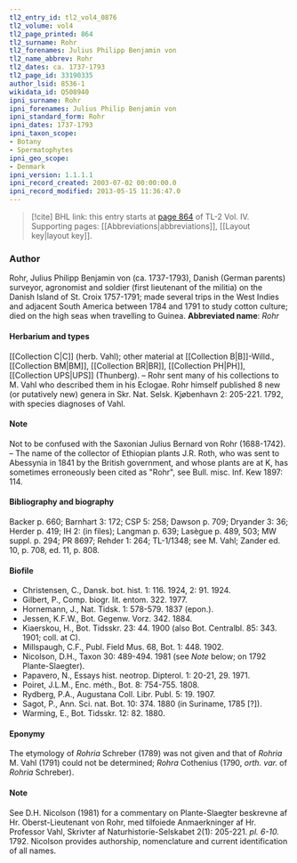 ```yaml
---
tl2_entry_id: tl2_vol4_0876
tl2_volume: vol4
tl2_page_printed: 864
tl2_surname: Rohr
tl2_forenames: Julius Philipp Benjamin von
tl2_name_abbrev: Rohr
tl2_dates: ca. 1737-1793
tl2_page_id: 33190335
author_lsid: 8536-1
wikidata_id: Q508940
ipni_surname: Rohr
ipni_forenames: Julius Philip Benjamin von
ipni_standard_form: Rohr
ipni_dates: 1737-1793
ipni_taxon_scope: 
- Botany
- Spermatophytes
ipni_geo_scope: 
- Denmark
ipni_version: 1.1.1.1
ipni_record_created: 2003-07-02 00:00:00.0
ipni_record_modified: 2013-05-15 11:36:47.0
---
```



> [!cite] BHL link: this entry starts at [page 864](https://www.biodiversitylibrary.org/page/33190335) of TL-2 Vol. IV.
> Supporting pages: [[Abbreviations|abbreviations]], [[Layout key|layout key]].

### Author

Rohr, Julius Philipp Benjamin von (ca. 1737-1793), Danish (German parents) surveyor, agronomist and soldier (first lieutenant of the militia) on the Danish Island of St. Croix 1757-1791; made several trips in the West Indies and adjacent South America between 1784 and 1791 to study cotton culture; died on the high seas when travelling to Guinea. 
**Abbreviated name**: *Rohr*

#### Herbarium and types

[[Collection C|C]] (herb. Vahl); other material at [[Collection B|B]]-Willd., [[Collection BM|BM]], [[Collection BR|BR]], [[Collection PH|PH]], [[Collection UPS|UPS]] (Thunberg). – Rohr sent many of his collections to M. Vahl who described them in his Eclogae. Rohr himself published 8 new (or putatively new) genera in Skr. Nat. Selsk. Kjøbenhavn 2: 205-221. 1792, with species diagnoses of Vahl.

#### Note

Not to be confused with the Saxonian Julius Bernard von Rohr (1688-1742). – The name of the collector of Ethiopian plants J.R. Roth, who was sent to Abessynia in 1841 by the British government, and whose plants are at K, has sometimes erroneously been cited as "Rohr", see Bull. misc. Inf. Kew 1897: 114.

#### Bibliography and biography

Backer p. 660; Barnhart 3: 172; CSP 5: 258; Dawson p. 709; Dryander 3: 36; Herder p. 419; IH 2: (in files); Langman p. 639; Lasègue p. 489, 503; MW suppl. p. 294; PR 8697; Rehder 1: 264; TL-1/1348; see M. Vahl; Zander ed. 10, p. 708, ed. 11, p. 808.

#### Biofile

- Christensen, C., Dansk. bot. hist. 1: 116. 1924, 2: 91. 1924.
- Gilbert, P., Comp. biogr. lit. entom. 322. 1977.
- Hornemann, J., Nat. Tidsk. 1: 578-579. 1837 (epon.).
- Jessen, K.F.W., Bot. Gegenw. Vorz. 342. 1884.
- Kiaerskou, H., Bot. Tidsskr. 23: 44. 1900 (also Bot. Centralbl. 85: 343. 1901; coll. at C).
- Millspaugh, C.F., Publ. Field Mus. 68, Bot. 1: 448. 1902.
- Nicolson, D.H., Taxon 30: 489-494. 1981 (see *Note* below; on 1792 Plante-Slaegter).
- Papavero, N., Essays hist. neotrop. Dipterol. 1: 20-21, 29. 1971.
- Poiret, J.L.M., Enc. méth., Bot. 8: 754-755. 1808.
- Rydberg, P.A., Augustana Coll. Libr. Publ. 5: 19. 1907.
- Sagot, P., Ann. Sci. nat. Bot. 10: 374. 1880 (in Suriname, 1785 \[?\]).
- Warming, E., Bot. Tidsskr. 12: 82. 1880.

#### Eponymy

The etymology of *Rohria* Schreber (1789) was not given and that of *Rohria* M. Vahl (1791) could not be determined; *Rohra* Cothenius (1790, *orth. var.* of *Rohria* Schreber).

#### Note

See D.H. Nicolson (1981) for a commentary on Plante-Slaegter beskrevne af Hr. Oberst-Lieutenant von Rohr, med tilfoiede Anmaerkninger af Hr. Professor Vahl, Skrivter af Naturhistorie-Selskabet 2(1): 205-221. *pl. 6-10.* 1792. Nicolson provides authorship, nomenclature and current identification of all names.

